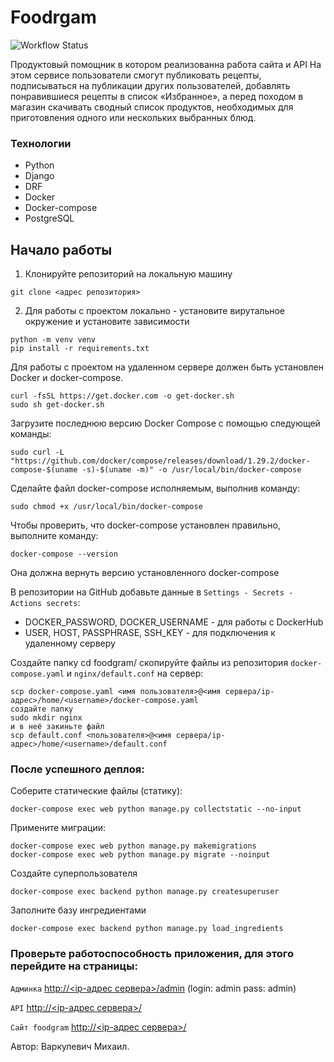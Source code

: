 # Foodrgam
![Workflow Status](https://github.com/VarkulevichM/foodgram-project-react/actions/workflows/foodgram-project-react.yml/badge.svg)

Продуктовый помощник в котором реализованна работа сайта и API 
На этом сервисе пользователи смогут публиковать рецепты, подписываться на 
публикации других пользователей, добавлять понравившиеся рецепты в список 
«Избранное», а перед походом в магазин скачивать сводный список продуктов, 
необходимых для приготовления одного или нескольких выбранных блюд.

### Технологии
- Python 
- Django 
- DRF 
- Docker
- Docker-compose
- PostgreSQL

## Начало работы

1. Клонируйте репозиторий на локальную машину
```
git clone <адрес репозитория>
```
2. Для работы с проектом локально - установите вирутальное окружение и установите зависимости
```
python -m venv venv
pip install -r requirements.txt 
```
Для работы с проектом на удаленном сервере должен быть установлен Docker и docker-compose.
```
curl -fsSL https://get.docker.com -o get-docker.sh
sudo sh get-docker.sh
```
Загрузите последнюю версию Docker Compose с помощью следующей команды:
```
sudo curl -L "https://github.com/docker/compose/releases/download/1.29.2/docker-compose-$(uname -s)-$(uname -m)" -o /usr/local/bin/docker-compose
```
Сделайте файл docker-compose исполняемым, выполнив команду:
```
sudo chmod +x /usr/local/bin/docker-compose
```
Чтобы проверить, что docker-compose установлен правильно, выполните команду:
```
docker-compose --version
```
Она должна вернуть версию установленного docker-compose

В репозитории на GitHub добавьте данные в `Settings - Secrets - Actions secrets`:
* DOCKER_PASSWORD, DOCKER_USERNAME - для работы с DockerHub 
* USER, HOST, PASSPHRASE, SSH_KEY - для подключения к удаленному серверу

Создайте папку cd foodgram/ cкопируйте файлы из репозитория `docker-compose.yaml` и `nginx/default.conf` на сервер:

```
scp docker-compose.yaml <имя пользователя>@<имя сервера/ip-адрес>/home/<username>/docker-compose.yaml
создайте папку
sudo mkdir nginx
и в неё закиньте файл
scp default.conf <пользователя>@<имя сервера/ip-адрес>/home/<username>/default.conf
```
### После успешного деплоя:
Соберите статические файлы (статику):
```
docker-compose exec web python manage.py collectstatic --no-input
```
Примените миграции:
```
docker-compose exec web python manage.py makemigrations
docker-compose exec web python manage.py migrate --noinput
```
Создайте суперпользователя
```
docker-compose exec backend python manage.py createsuperuser
```
Заполните базу ингредиентами
```
docker-compose exec backend python manage.py load_ingredients
```
### Проверьте работоспособность приложения, для этого перейдите на страницы:
`Админка`
[http://<ip-адрес сервера>/admin](http://51.250.90.191/admin)
(login: admin pass: admin)

`API`
[http://<ip-адрес сервера>/](http://51.250.90.191/api/)

`Сайт foodgram`
[http://<ip-адрес сервера>/](http://51.250.90.191/)


Автор: Варкулевич Михаил.